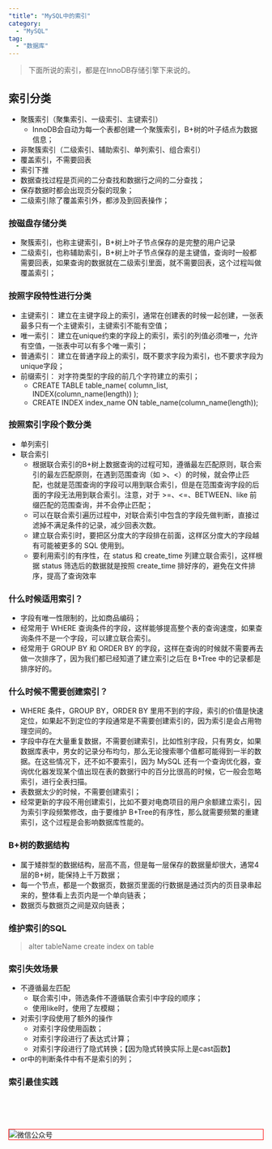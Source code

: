 ```yaml
---
"title": "MySQL中的索引"
category:
  - "MySQL"
tag:
  - "数据库"
---
```


> 下面所说的索引，都是在InnoDB存储引擎下来说的。

## 索引分类

- 聚簇索引（聚集索引、一级索引、主键索引）
  - InnoDB会自动为每一个表都创建一个聚簇索引，B+树的叶子结点为数据信息；
- 非聚簇索引（二级索引、辅助索引、单列索引、组合索引）
- 覆盖索引，不需要回表
- 索引下推
- 数据查找过程是页间的二分查找和数据行之间的二分查找；
- 保存数据时都会出现页分裂的现象；
- 二级索引除了覆盖索引外，都涉及到回表操作；

### 按磁盘存储分类

- 聚簇索引，也称主键索引，B+树上叶子节点保存的是完整的用户记录
- 二级索引，也称辅助索引，B+树上叶子节点保存的是主键值，查询时一般都需要回表，如果查询的数据就在二级索引里面，就不需要回表，这个过程叫做覆盖索引；


### 按照字段特性进行分类

- 主键索引： 建立在主键字段上的索引，通常在创建表的时候一起创建，一张表最多只有一个主键索引，主键索引不能有空值；
- 唯一索引： 建立在unique约束的字段上的索引，索引的列值必须唯一，允许有空值，一张表中可以有多个唯一索引；
- 普通索引： 建立在普通字段上的索引，既不要求字段为索引，也不要求字段为unique字段；
- 前缀索引： 对字符类型的字段的前几个字符建立的索引；
  - CREATE TABLE table_name( column_list, INDEX(column_name(length)) ); 
  - CREATE INDEX index_name ON table_name(column_name(length)); 

### 按照索引字段个数分类

- 单列索引
- 联合索引
  - 根据联合索引的B+树上数据查询的过程可知，遵循最左匹配原则，联合索引的最左匹配原则，在遇到范围查询（如 >、<）的时候，就会停止匹配，也就是范围查询的字段可以用到联合索引，但是在范围查询字段的后面的字段无法用到联合索引。注意，对于 >=、<=、BETWEEN、like 前缀匹配的范围查询，并不会停止匹配；
  - 可以在联合索引遍历过程中，对联合索引中包含的字段先做判断，直接过滤掉不满足条件的记录，减少回表次数。
  - 建立联合索引时，要把区分度大的字段排在前面，这样区分度大的字段越有可能被更多的 SQL 使用到。
  - 要利用索引的有序性，在 status 和 create_time 列建立联合索引，这样根据 status 筛选后的数据就是按照 create_time 排好序的，避免在文件排序，提高了查询效率


### 什么时候适用索引？

- 字段有唯一性限制的，比如商品编码；
- 经常用于 WHERE 查询条件的字段，这样能够提高整个表的查询速度，如果查询条件不是一个字段，可以建立联合索引。
- 经常用于 GROUP BY 和 ORDER BY 的字段，这样在查询的时候就不需要再去做一次排序了，因为我们都已经知道了建立索引之后在 B+Tree 中的记录都是排序好的。

### 什么时候不需要创建索引？

- WHERE 条件，GROUP BY，ORDER BY 里用不到的字段，索引的价值是快速定位，如果起不到定位的字段通常是不需要创建索引的，因为索引是会占用物理空间的。
- 字段中存在大量重复数据，不需要创建索引，比如性别字段，只有男女，如果数据库表中，男女的记录分布均匀，那么无论搜索哪个值都可能得到一半的数据。在这些情况下，还不如不要索引，因为 MySQL 还有一个查询优化器，查询优化器发现某个值出现在表的数据行中的百分比很高的时候，它一般会忽略索引，进行全表扫描。
- 表数据太少的时候，不需要创建索引；
- 经常更新的字段不用创建索引，比如不要对电商项目的用户余额建立索引，因为索引字段频繁修改，由于要维护 B+Tree的有序性，那么就需要频繁的重建索引，这个过程是会影响数据库性能的。

### B+树的数据结构 

- 属于矮胖型的数据结构，层高不高，但是每一层保存的数据量却很大，通常4层的B+树，能保持上千万数据；
- 每一个节点，都是一个数据页，数据页里面的行数据是通过页内的页目录串起来的，整体看上去页内是一个单向链表；
- 数据页与数据页之间是双向链表；

### 维护索引的SQL

> alter tableName 
> create index on table 

### 索引失效场景

- 不遵循最左匹配
  - 联合索引中，筛选条件不遵循联合索引中字段的顺序；
  - 使用like时，使用了左模糊；
- 对索引字段使用了额外的操作
  - 对索引字段使用函数；
  - 对索引字段进行了表达式计算；
  - 对索引字段进行了隐式转换；【因为隐式转换实际上是cast函数】
- or中的判断条件中有不是索引的列；


### 索引最佳实践




<br /><br /><br />


<img style="border:1px red solid; display:block; margin:0 auto;" src="https://tianqingxiaozhu.oss-cn-shenzhen.aliyuncs.com/img/qrcode.jpg" alt="微信公众号" />


